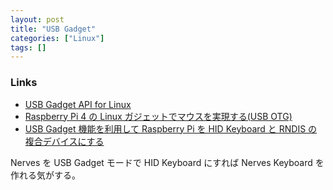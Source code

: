 ```yaml
---
layout: post
title: "USB Gadget"
categories: ["Linux"]
tags: []
---
```


### Links

- [USB Gadget API for Linux](https://www.kernel.org/doc/html/v5.0/driver-api/usb/gadget.html)
- [Raspberry Pi 4 の Linux ガジェットでマウスを実現する(USB OTG)](https://toki-blog.com/pi4-gadget-mouse/)
- [USB Gadget 機能を利用して Raspberry Pi を HID Keyboard と RNDIS の複合デバイスにする](https://ifritjp.github.io/documents/singleboard/usb-gadget/)

Nerves を USB Gadget モードで HID Keyboard にすれば Nerves Keyboard を作れる気がする。
